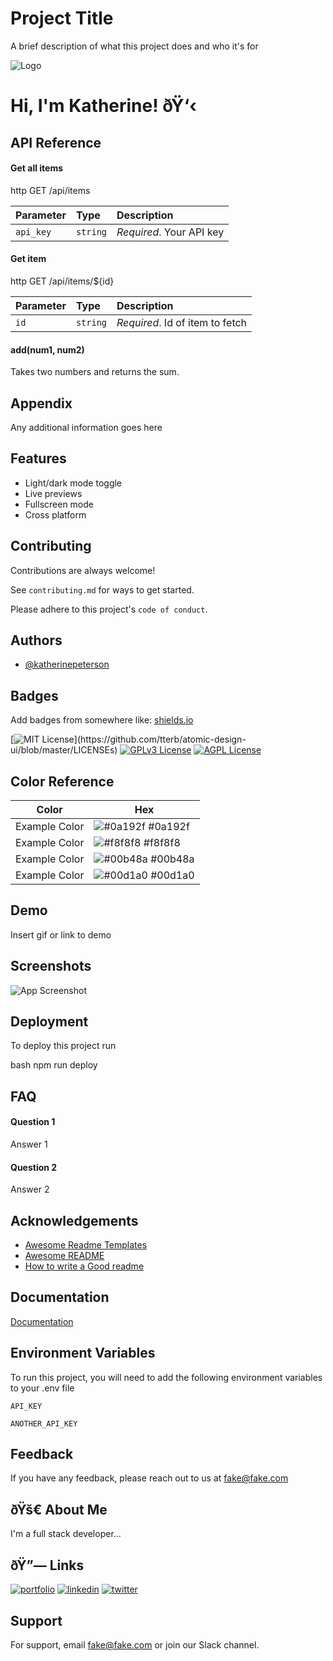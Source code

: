 # Project Title

A brief description of what this project does and who it's for


![Logo](https://dev-to-uploads.s3.amazonaws.com/uploads/articles/th5xamgrr6se0x5ro4g6.png)


# Hi, I'm Katherine! ðŸ‘‹


## API Reference

#### Get all items

http
  GET /api/items


| Parameter | Type     | Description                |
| :-------- | :------- | :------------------------- |
| `api_key` | `string` | *Required*. Your API key |

#### Get item

http
  GET /api/items/${id}


| Parameter | Type     | Description                       |
| :-------- | :------- | :-------------------------------- |
| `id`      | `string` | *Required*. Id of item to fetch |

#### add(num1, num2)

Takes two numbers and returns the sum.


## Appendix

Any additional information goes here


## Features

- Light/dark mode toggle
- Live previews
- Fullscreen mode
- Cross platform


## Contributing

Contributions are always welcome!

See `contributing.md` for ways to get started.

Please adhere to this project's `code of conduct`.


## Authors

- [@katherinepeterson](https://www.github.com/octokatherine)


## Badges

Add badges from somewhere like: [shields.io](https://shields.io/)

[![MIT License](https://img.shields.io/apm/l/atomic-design-ui.svg?)](https://github.com/tterb/atomic-design-ui/blob/master/LICENSEs)
[![GPLv3 License](https://img.shields.io/badge/License-GPL%20v3-yellow.svg)](https://opensource.org/licenses/)
[![AGPL License](https://img.shields.io/badge/license-AGPL-blue.svg)](http://www.gnu.org/licenses/agpl-3.0)

## Color Reference

| Color             | Hex                                                                |
| ----------------- | ------------------------------------------------------------------ |
| Example Color | ![#0a192f](https://via.placeholder.com/10/0a192f?text=+) #0a192f |
| Example Color | ![#f8f8f8](https://via.placeholder.com/10/f8f8f8?text=+) #f8f8f8 |
| Example Color | ![#00b48a](https://via.placeholder.com/10/00b48a?text=+) #00b48a |
| Example Color | ![#00d1a0](https://via.placeholder.com/10/00b48a?text=+) #00d1a0 |


## Demo

Insert gif or link to demo


## Screenshots

![App Screenshot](https://via.placeholder.com/468x300?text=App+Screenshot+Here)


## Deployment

To deploy this project run

bash
  npm run deploy



## FAQ

#### Question 1

Answer 1

#### Question 2

Answer 2


## Acknowledgements

 - [Awesome Readme Templates](https://awesomeopensource.com/project/elangosundar/awesome-README-templates)
 - [Awesome README](https://github.com/matiassingers/awesome-readme)
 - [How to write a Good readme](https://bulldogjob.com/news/449-how-to-write-a-good-readme-for-your-github-project)


## Documentation

[Documentation](https://linktodocumentation)


## Environment Variables

To run this project, you will need to add the following environment variables to your .env file

`API_KEY`

`ANOTHER_API_KEY`


## Feedback

If you have any feedback, please reach out to us at fake@fake.com


## ðŸš€ About Me
I'm a full stack developer...


## ðŸ”— Links
[![portfolio](https://img.shields.io/badge/my_portfolio-000?style=for-the-badge&logo=ko-fi&logoColor=white)](https://katherinempeterson.com/)
[![linkedin](https://img.shields.io/badge/linkedin-0A66C2?style=for-the-badge&logo=linkedin&logoColor=white)](https://www.linkedin.com/)
[![twitter](https://img.shields.io/badge/twitter-1DA1F2?style=for-the-badge&logo=twitter&logoColor=white)](https://twitter.com/)


## Support

For support, email fake@fake.com or join our Slack channel.
